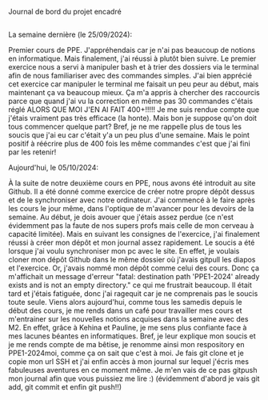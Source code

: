 Journal de bord du projet encadré
##

La semaine dernière (le 25/09/2024):

Premier cours de PPE.
J'appréhendais car je n'ai pas beaucoup de notions en informatique. Mais finalement, j'ai réussi à plutôt bien suivre. Le premier exercice nous a servi à manipuler bash et à trier des dossiers via le terminal afin de nous familiariser avec des commandes simples. J'ai bien apprécié cet exercice car manipuler le terminal me faisait un peu peur au début, mais maintenant ça va beaucoup mieux.
Ça m'a appris à chercher des raccourcis parce que quand j'ai vu la correction en même pas 30 commandes c'étais réglé ALORS QUE MOI J'EN AI FAIT 400+!!!!! Je me suis rendue compte que j'étais vraiment pas très efficace (la honte).
Mais bon je suppose qu'on doit tous commencer quelque part? Bref, je ne me rappelle plus de tous les soucis que j'ai eu car c'était y'a un peu plus d'une semaine. Mais le point positif à réécrire plus de 400 fois les même commandes c'est que j'ai fini par les retenir!

Aujourd'hui, le 05/10/2024:

À la suite de notre deuxième cours en PPE, nous avons été introduit au site Github. Il a été donné comme exercice de créer notre propre dépôt dessus et de le synchroniser avec notre ordinateur. J'ai commencé à le faire après les cours le jour même, dans l'optique de m'avancer pour les devoirs de la semaine.
Au début, je dois avouer que j'étais assez perdue (ce n'est évidemment pas la faute de nos supers profs mais celle de mon cerveau à capacité limitée). Mais en suivant les consignes de l'exercice, j'ai finalement réussi à créer mon dépôt et mon journal assez rapidement.
Le soucis a été lorsque j'ai voulu synchroniser mon pc avec le site. En effet, je voulais cloner mon dépôt Github dans le même dossier où j'avais gitpull les diapos et l'exercice. Or, j'avais nommé mon dépôt comme celui des cours. Donc ça m'affichait un message d'erreur "fatal: destination path 'PPE1-2024' already exists and is not an empty directory." ce qui me frustrait beaucoup. Il était tard et j'étais fatiguée, donc j'ai ragequit car je ne comprenais pas le soucis toute seule.
Viens alors aujourd'hui, comme tous les samedis depuis le début des cours, je me rends dans un café pour travailler mes cours et m'entrainer sur les nouvelles notions acquises dans la semaine avec des M2. En effet, grâce à Kehina et Pauline, je me sens plus confiante face à mes lacunes béantes en informatiques.
Bref, je leur explique mon soucis et je me rends compte de ma bêtise, je renomme ainsi mon respository en PPE1-2024moi, comme ça on sait que c'est à moi.
Je fais git clone et je copie mon url SSH et j'ai enfin accès à mon journal sur lequel j'écris mes fabuleuses aventures en ce moment même.
Je m'en vais de ce pas gitpush mon journal afin que vous puissiez me lire :) (évidemment d'abord je vais git add, git commit et enfin git push!!)

